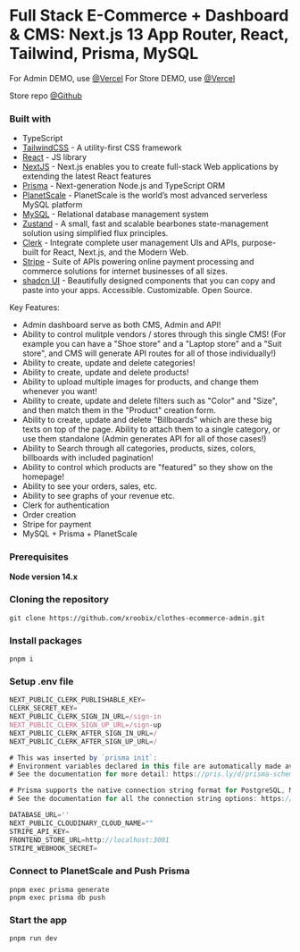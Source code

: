 # Full Stack E-Commerce + Dashboard & CMS: Next.js 13 App Router, React, Tailwind, Prisma, MySQL


For Admin DEMO, use [@Vercel](https://clothes-ecommerce-admin.vercel.app/)
For Store DEMO, use [@Vercel](https://clothes-ecommerce-store.vercel.app/)

Store repo [@Github](https://github.com/xroobix/clothes-ecommerce-store)

### Built with

- TypeScript
- [TailwindCSS](https://tailwindcss.com) - A utility-first CSS framework
- [React](https://reactjs.org/) - JS library
- [NextJS](https://nextjs.org) - Next.js enables you to create full-stack Web applications by extending the latest React features
- [Prisma](https://www.prisma.io) - Next-generation Node.js and TypeScript ORM
- [PlanetScale](https://planetscale.com) - PlanetScale is the world’s most advanced serverless MySQL platform
- [MySQL](https://www.mysql.com) - Relational database management system
- [Zustand](https://zustand-demo.pmnd.rs) - A small, fast and scalable bearbones state-management solution using simplified flux principles.
- [Clerk](https://clerk.com) - Integrate complete user management UIs and APIs, purpose-built for React, Next.js, and the Modern Web.
- [Stripe](https://stripe.com) - Suite of APIs powering online payment processing and commerce solutions for internet businesses of all sizes.
- [shadcn UI](https://ui.shadcn.com) - Beautifully designed components that you can copy and paste into your apps. Accessible. Customizable. Open Source.


Key Features:

- Admin dashboard serve as both CMS, Admin and API!
- Ability to control mulitple vendors / stores through this single CMS! (For example you can have a "Shoe store" and a "Laptop store" and a "Suit store", and CMS will generate API routes for all of those individually!)
- Ability to create, update and delete categories!
- Ability to create, update and delete products!
- Ability to upload multiple images for products, and change them whenever you want!
- Ability to create, update and delete filters such as "Color" and "Size", and then match them in the "Product" creation form.
- Ability to create, update and delete "Billboards" which are these big texts on top of the page. Ability to attach them to a single category, or use them standalone (Admin generates API for all of those cases!)
- Ability to Search through all categories, products, sizes, colors, billboards with included pagination!
- Ability to control which products are "featured" so they show on the homepage!
- Ability to see your orders, sales, etc.
- Ability to see graphs of your revenue etc.
- Clerk for authentication
- Order creation
- Stripe for payment
- MySQL + Prisma + PlanetScale

### Prerequisites

**Node version 14.x**

### Cloning the repository

```shell
git clone https://github.com/xroobix/clothes-ecommerce-admin.git
```

### Install packages

```shell
pnpm i
```

### Setup .env file


```js
NEXT_PUBLIC_CLERK_PUBLISHABLE_KEY=
CLERK_SECRET_KEY=
NEXT_PUBLIC_CLERK_SIGN_IN_URL=/sign-in
NEXT_PUBLIC_CLERK_SIGN_UP_URL=/sign-up
NEXT_PUBLIC_CLERK_AFTER_SIGN_IN_URL=/
NEXT_PUBLIC_CLERK_AFTER_SIGN_UP_URL=/

# This was inserted by `prisma init`:
# Environment variables declared in this file are automatically made available to Prisma.
# See the documentation for more detail: https://pris.ly/d/prisma-schema#accessing-environment-variables-from-the-schema

# Prisma supports the native connection string format for PostgreSQL, MySQL, SQLite, SQL Server, MongoDB and CockroachDB.
# See the documentation for all the connection string options: https://pris.ly/d/connection-strings

DATABASE_URL=''
NEXT_PUBLIC_CLOUDINARY_CLOUD_NAME=""
STRIPE_API_KEY=
FRONTEND_STORE_URL=http://localhost:3001
STRIPE_WEBHOOK_SECRET=
```

### Connect to PlanetScale and Push Prisma
```shell
pnpm exec prisma generate
pnpm exec prisma db push
```


### Start the app

```shell
pnpm run dev
```
